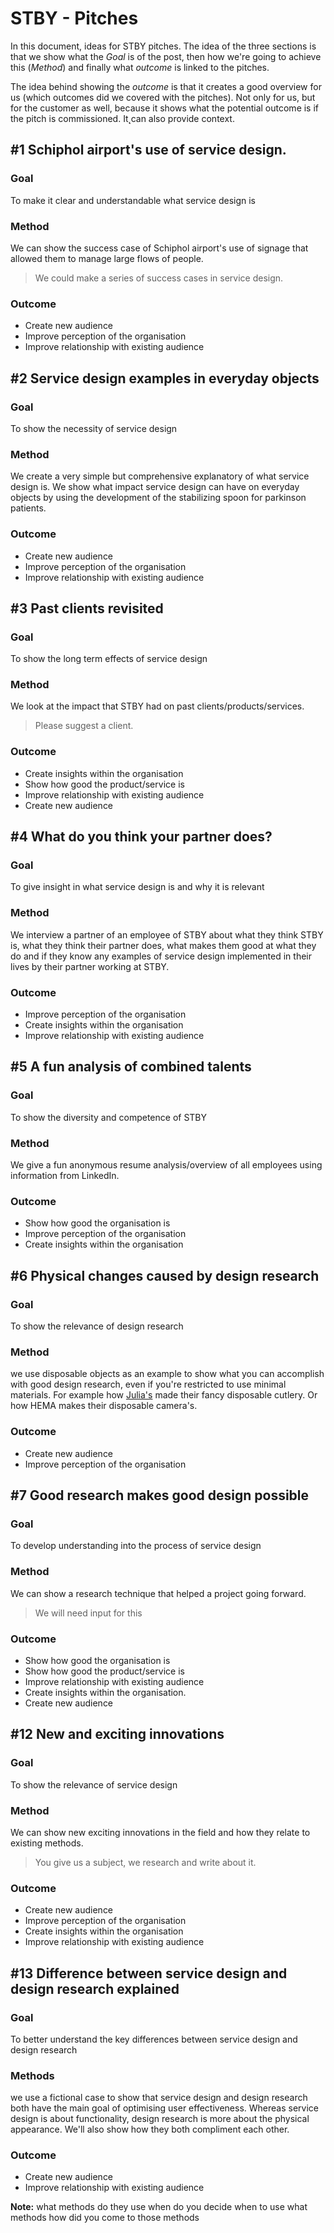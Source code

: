 # STBY - Pitches

In this document, ideas for STBY pitches. The idea of the three sections is that we show what the *Goal* is of the post, then how we're going to achieve this (*Method*) and finally what *outcome* is linked to the pitches.

The idea behind showing the *outcome* is that it creates a good overview for us (which outcomes did we covered with the pitches). Not only for us, but for the customer as well, because it shows what the potential outcome is if the pitch is commissioned. It̨ can also provide context.

## #1 Schiphol airport's use of service design.

### Goal

To make it clear and understandable what service design is

### Method

We can show the success case of Schiphol airport's use of signage that allowed them to manage large flows of people.

> We could make a series of success cases in service design.

### Outcome

* Create new audience
* Improve perception of the organisation
* Improve relationship with existing audience

## #2 Service design examples in everyday objects

### Goal

To show the necessity of service design

### Method

We create a very simple but comprehensive explanatory of what service design is. We show what impact service design can have on everyday objects by using the development of the stabilizing spoon for parkinson patients.

### Outcome

* Create new audience
* Improve perception of the organisation
* Improve relationship with existing audience

## #3 Past clients revisited

### Goal

To show the long term effects of service design

### Method

We look at the impact that STBY had on past clients/products/services.

> Please suggest a client.

### Outcome

* Create insights within the organisation
* Show how good the product/service is
* Improve relationship with existing audience
* Create new audience

## #4 What do you think your partner does?

### Goal

To give insight in what service design is and why it is relevant

### Method

We interview a partner of an employee of STBY about what they think STBY is, what they think their partner does, what makes them good at what they do and if they know any examples of service design implemented in their lives by their partner working at STBY.

### Outcome

* Improve perception of the organisation
* Create insights within the organisation
* Improve relationship with existing audience

## #5 A fun analysis of combined talents   

### Goal

To show the diversity and competence of STBY

### Method

We give a fun anonymous resume analysis/overview of all employees using information from LinkedIn.

### Outcome

* Show how good the organisation is
* Improve perception of the organisation
* Create insights within the organisation

## #6 Physical changes caused by design research

### Goal

To show the relevance of design research

### Method

we use disposable objects as an example to show what you can accomplish with good design research, even if you're restricted to use minimal materials. For example how [Julia's](https://www.google.nl/search?q=julia%27s+pasta+ns&espv=2&biw=1680&bih=955&source=lnms&tbm=isch&sa=X&ved=0ahUKEwi01eeC6_nKAhXCPBQKHb1wASMQ_AUIBigB#imgrc=YR90Z-s9-YcGwM%3A) made their fancy disposable cutlery. Or how HEMA makes their disposable camera's.

### Outcome

* Create new audience
* Improve perception of the organisation

## #7 Good research makes good design possible

### Goal

To develop understanding into the process of service design

### Method

We can show a research technique that helped a project going forward.

> We will need input for this

### Outcome

* Show how good the organisation is
* Show how good the product/service is
* Improve relationship with existing audience
* Create insights within the organisation.
* Create new audience


<!-- ##  #8 Personal drive

### Goal

To show the personal motivation of the employees

### Method

We interview them about their favorite project. What roadblocks they faced and what changes they hoped to aspire.

> Interview is needed

### Outcome

* Show how good the organisation is
* Improve relationship with existing audience
* Create insights within the organisation
* Create new audience -->

<!-- ## #9 Describing vision through choice of projects   

### Goal

To better understand the vision of STBY

### Method

We show which considerations STBY makes when accepting projects.

> Short interview or additional information needed.

### Outcome

* Grow existing audience
* Improve relationship with existing audience
* Give insight in the organisation -->

<!-- ## #10 Service/research design in everyday objects

### Goal

To show what impact STBY can have on our lives

### Method

We show changes in projects that can be implemented in every day objects.

> Additional information needed

### Outcome

* Create new audience
* Grow existing audience
* Give insights in the organisation
* show how good the service/product is
* Improve relationship with existing audience -->

<!-- ## #11 How to do research for service design

### Goal

To give more insights into the research behind service design

### Method

We can show important steps in STBY's research process and what other fields could learn from them.

> Interview or additional information needed.

### Outcome

* Give insight in the organization
* Create new audience
* Grow existing audience
* Improve relationship with existing audience -->

## #12 New and exciting innovations

### Goal

To show the relevance of service design

### Method

We can show new exciting innovations in the field and how they relate to existing methods.

> You give us a subject, we research and write about it.

### Outcome

* Create new audience
* Improve perception of the organisation
* Create insights within the organisation
* Improve relationship with existing audience

## #13 Difference between service design and design research explained

### Goal

To better understand the key differences between service design and design research

### Methods

we use a fictional case to show that service design and design research both have the main goal of optimising user effectiveness. Whereas service design is about functionality, design research is more about the physical appearance. We'll also show how they both compliment each other.      

### Outcome

* Create new audience
* Improve relationship with existing audience

<!-- ## #14: Knowing your user base

### Goal
To show how important it is to connect with you user base

### Methods
We discuss cases where the designers were and were not aware of the needs of the user. We can use the popular social media [design fail](http://9gag.com/search?query=broken+apple+cable) or [trust me i'm an engineer](http://9gag.com/gag/6494774) examples.

### Outcome
* Create new audience
* Improve relationship with existing audience -->



**Note:**
what methods do they use
when do you decide when to use what methods
how did you come to those methods
